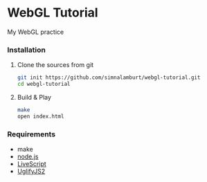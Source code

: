 WebGL Tutorial
========

My WebGL practice

### Installation

1.  Clone the sources from git

    ```bash
    git init https://github.com/simnalamburt/webgl-tutorial.git
    cd webgl-tutorial
    ```

1.  Build & Play

    ```bash
    make
    open index.html
    ```

### Requirements

* make
* [node.js](http://nodejs.org/)
* [LiveScript](http://livescript.net/)
* [UglifyJS2](https://github.com/mishoo/UglifyJS2)
